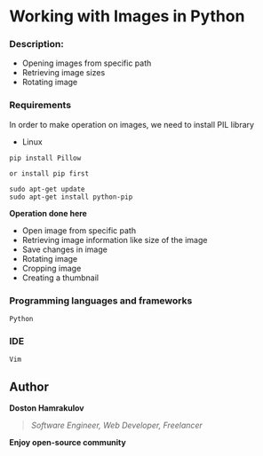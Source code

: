 # Working with Images in Python

### Description:
* Opening images from specific path
* Retrieving image sizes 
* Rotating image


### Requirements
In order to make operation on images, we need to install PIL library
* Linux
```[code]
pip install Pillow

or install pip first
 
sudo apt-get update
sudo apt-get install python-pip
```

**Operation done here**
* Open image from specific path
* Retrieving image information like size of the image
* Save changes in image
* Rotating image
* Cropping image
* Creating a thumbnail



### Programming languages and frameworks
```[Python]
Python
```

### IDE
```[Vim]
Vim
```

## Author
**Doston Hamrakulov**
>*Software Engineer, Web Developer, Freelancer*

**Enjoy open-source community**

